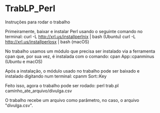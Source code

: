 # TrabLP_Perl
Instruções para rodar o trabalho

Primeiramente, baixar e instalar Perl usando o seguinte comando no terminal:
curl -L http://xrl.us/installperlnix | bash (Ubuntu)
curl -L http://xrl.us/installperlosx | bash (macOS)
 
No trabalho usamos um módulo que precisa ser instalado via a ferramenta cpan que, por sua vez, é instalada com o comando:
cpan App::cpanminus (Ubuntu e macOS)

Após a instalação, o módulo usado no trabalho pode ser baixado e instalado digitando num terminal:
cpanm Sort::Key

Feito isso, agora o trabalho pode ser rodado:
perl trab.pl caminho_ate_arquivo/divulga.csv

O trabalho recebe um arquivo como parâmetro, no caso, o arquivo "divulga.csv".
